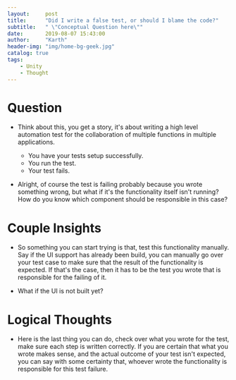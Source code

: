 ```yaml
---
layout:     post
title:      "Did I write a false test, or should I blame the code?"
subtitle:   " \"Conceptual Question here\""
date:       2019-08-07 15:43:00
author:     "Karth"
header-img: "img/home-bg-geek.jpg"
catalog: true
tags:
    - Unity
    - Thought
---
```


# Question #
- Think about this, you get a story, it's about writing a high level automation test for the collaboration of multiple functions in multiple applications. 
    - You have your tests setup successfully. 
    - You run the test.
    - Your test fails.

- Alright, of course the test is failing probably because you wrote something wrong, but what if it's the functionality itself isn't running? How do you know which component should be responsible in this case?

# Couple Insights #
- So something you can start trying is that, test this functionality manually. Say if the UI support has already been build, you can manually go over your test case to make sure that the result of the functionality is expected. If that's the case, then it has to be the test you wrote that is responsible for the failing of it.

- What if the UI is not built yet?

# Logical Thoughts #
- Here is the last thing you can do, check over what you wrote for the test, make sure each step is written correctly. If you are certain that what you wrote makes sense, and the actual outcome of your test isn't expected, you can say with some certainty that, whoever wrote the functionality is responsible for this test failure. 

